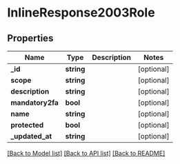 # InlineResponse2003Role

## Properties
Name | Type | Description | Notes
------------ | ------------- | ------------- | -------------
**_id** | **string** |  | [optional] 
**scope** | **string** |  | [optional] 
**description** | **string** |  | [optional] 
**mandatory2fa** | **bool** |  | [optional] 
**name** | **string** |  | [optional] 
**protected** | **bool** |  | [optional] 
**_updated_at** | **string** |  | [optional] 

[[Back to Model list]](../../README.md#documentation-for-models) [[Back to API list]](../../README.md#documentation-for-api-endpoints) [[Back to README]](../../README.md)


